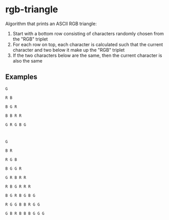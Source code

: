# rgb-triangle
Algorithm that prints an ASCII RGB triangle:

1. Start with a bottom row consisting of characters randomly chosen from the "RGB" triplet
2. For each row on top, each character is calculated such that the current character and two below it make up the "RGB" triplet
3. If the two characters below are the same, then the current character is also the same

## Examples

`G`

`R B`

`B G R`

`B B R R`

`G R G B G`
 
 #
 
`G`

`B R`

`R G B`

`B G G R`

`G R B R R`

`R B G R R R`

`B G R B G B G`

`R G G B B R G G`

`G B R B B B G G G`
